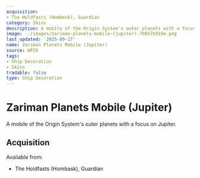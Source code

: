 ```yaml
---
acquisition:
- The Holdfasts (Hombask), Guardian
category: Skins
description: A mobile of the Origin System's outer planets with a focus on Jupiter.
image: ../images/zariman-planets-mobile-(jupiter)-70057b919e.png
last_updated: '2025-09-17'
name: Zariman Planets Mobile (Jupiter)
source: WFCD
tags:
- Ship Decoration
- Skins
tradable: false
type: Ship Decoration
---
```


# Zariman Planets Mobile (Jupiter)

A mobile of the Origin System's outer planets with a focus on Jupiter.

## Acquisition

Available from:
- The Holdfasts (Hombask), Guardian

